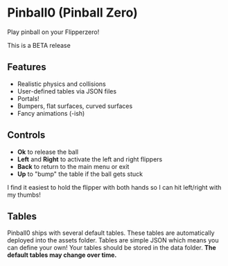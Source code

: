 # Pinball0 (Pinball Zero)
Play pinball on your Flipperzero!

This is a BETA release

## Features
* Realistic physics and collisions
* User-defined tables via JSON files
* Portals!
* Bumpers, flat surfaces, curved surfaces
* Fancy animations (-ish)

## Controls
* **Ok** to release the ball
* **Left** and **Right** to activate the left and right flippers
* **Back** to return to the main menu or exit
* **Up** to "bump" the table if the ball gets stuck

I find it easiest to hold the flipper with both hands so I can hit left/right with my thumbs!

## Tables
Pinball0 ships with several default tables. These tables are automatically deployed into the assets folder. Tables are simple JSON which means you can define your own! Your tables should be stored in the data folder. **The default tables may change over time.**

